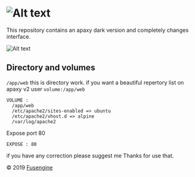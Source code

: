 ![Alt text](http://www.fusengine.ch/img/apaxy-v2.svg)
========================================================

This repository contains an apaxy dark version and completely changes interface.

![Alt text](https://fusengine.ch/img/apaxy-v2.png)

Directory and volumes
--------------------

`/app/web` this is directory work. if you want a beautiful repertory list on apaxy v2 user `volume:/app/web`

```
VOLUME :
  /app/web
  /etc/apache2/sites-enabled => ubuntu
  /etc/apache2/vhost.d => alpine
  /var/log/apache2
```

Expose port 80

```
EXPOSE : 80
```

if you have any correction please suggest me Thanks for use that.

&copy; 2019 [Fusengine](http://fusengine.com)
